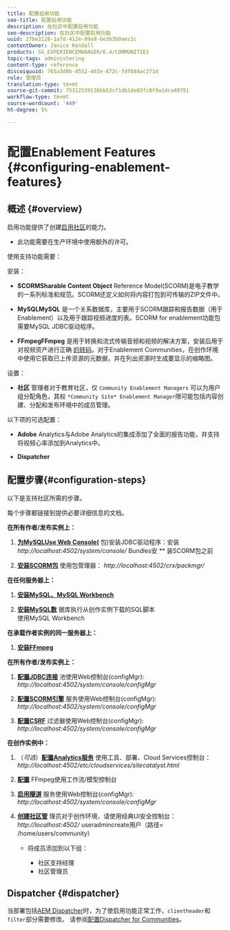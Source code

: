 ```yaml
---
title: 配置启用功能
seo-title: 配置启用功能
description: 在社区中配置启用功能
seo-description: 在社区中配置启用功能
uuid: 27be3128-1a7d-412e-99a9-6e3b3b0aec1c
contentOwner: Janice Kendall
products: SG_EXPERIENCEMANAGER/6.4/COMMUNITIES
topic-tags: administering
content-type: reference
discoiquuid: 765a3d9b-4552-403e-872c-fdf684ac271d
role: 管理员
translation-type: tm+mt
source-git-commit: 75312539136bb53cf1db1de03fc0f9a1dca49791
workflow-type: tm+mt
source-wordcount: '449'
ht-degree: 5%

---
```



# 配置Enablement Features {#configuring-enablement-features}

## 概述 {#overview}

启用功能提供了创建[启用社区](overview.md#enablement-community)的能力。

* 此功能需要在生产环境中使用额外的许可。

使用支持功能需要：

安装：

* **SCORMSharable Content Object**
Reference Model(SCORM)是电子教学的一系列标准和规范。SCORM还定义如何将内容打包到可传输的ZIP文件中。

* **MySQLMySQL**
是一个关系数据库，主要用于SCORM跟踪和报告数据（用于Enablement）以及用于跟踪视频进度的表。SCORM for enablement功能包需要MySQL JDBC驱动程序。

* **FFmpegFFmpeg**
是用于转换和流式传输音频和视频的解决方案，安装后用于对视频资产进行正确 [的转码](../../help/sites-authoring/default-components-foundation.md#video)。对于Enablement Communities，在创作环境中使用它获取已上传资源的元数据，并在列出资源时生成要显示的缩略图。

设置：

* **社区**
管理者对于教育社区，仅 
`Community Enablement Managers` 可以为用户组分配角色，其权 `*Community Site* Enablement Manager`限可能包括内容创建、分配和发布环境中的成员管理。

以下项的可选配置：

* **Adobe**
Analytics与Adobe Analytics的集成添加了全面的报告功能，并支持将视频心率添加到Analytics中。

* **Dispatcher**

## 配置步骤{#configuration-steps}

以下是支持社区所需的步骤。

每个步骤都链接到提供必要详细信息的文档。

**在所有作者/发布实例上：**

1. **[为MySQLUse Web Console(](deploy-communities.md#jdbc-driver-for-mysql)**
包)安装JDBC驱动程序：安装 *http://localhost:4502/system/console/*
 Bundles安 ** 装SCORM包之前

1. **[安装SCORM包](deploy-communities.md#scorm-package)**
使用包管理器： 
*http://localhost:4502/crx/packmgr/*

**在任何服务器上：**

1. **[安装MySQL、MySQL Workbench](mysql.md)**

1. **[安装MySQL数](mysql.md#database-setup)**
据库执行从创作实例下载的SQL脚本
\
   使用MySQL Workbench

**在承载作者实例的同一服务器上：**

1. **[安装FFmpeg](ffmpeg.md)**

**在所有作者/发布实例上：**

1. **[配置JDBC连接](mysql.md#configure-jdbc-connections)**
池使用Web控制台(configMgr): 
*http://localhost:4502/system/console/configMgr*

1. **[配置SCORM引擎](mysql.md#aem-communities-scormengine-service)**
服务使用Web控制台(configMgr): 
*http://localhost:4502/system/console/configMgr*

1. **[配置CSRF](mysql.md#adobe-granite-csrf-filter)**
过滤器使用Web控制台(configMgr): 
*http://localhost:4502/system/console/configMgr*

**在创作实例中：**

1. （*可选*）**[配置Analytics服务](analytics.md)**
使用工具、部署、Cloud Services控制台： 
*http://localhost:4502/etc/cloudservices/sitecatalyst.html*

1. **[配置](ffmpeg.md#configure-ffmpeg-transcoding-service)**
FFmpeg使用工作流/模型控制台

1. **[启用隧道](deploy-communities.md#tunnel-service-on-author)**
服务使用Web控制台(configMgr): 
*http://localhost:4502/system/console/configMgr*

1. **[创建社区管](users.md#creating-community-members)** 理员对于创作环境，请使用经典UI安全控制台： *http://localhost:4502/*
useradmincreate用户（路径= /home/users/community）

   * 将成员添加到以下组：

      * 社区支持经理
      * 社区管理员

## Dispatcher {#dispatcher}

当部署包括[AEM Dispatcher](https://helpx.adobe.com/experience-manager/dispatcher/using/dispatcher.html)时，为了使启用功能正常工作，`clientheader`和`filter`部分需要修改。 请参阅[配置Dispatcher for Communities](dispatcher.md#enablement)。
